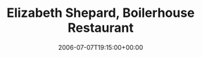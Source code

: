 ---
templateKey: event
guid: 08934a96-6eab-11ea-99c5-002590d1d1b0
date: 2006-07-07T19:15:00+00:00
eventTime: '7:15pm'
title: Elizabeth Shepard, Boilerhouse Restaurant
artist: Elizabeth Shepard
city: Toronto
venue: Boilerhouse Restaurant
group: Tim Shia
guests: Carrie Howell
---